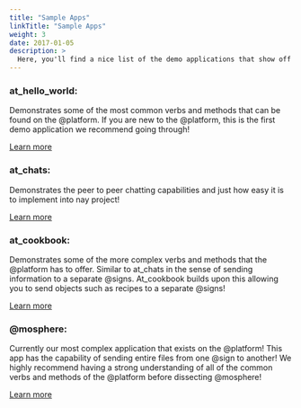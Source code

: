 ```yaml
---
title: "Sample Apps"
linkTitle: "Sample Apps"
weight: 3
date: 2017-01-05
description: >
  Here, you'll find a nice list of the demo applications that show off the incredible usabilities of the @platform with varying levels of difficulty.
---
```


### at_hello_world:
Demonstrates some of the most common verbs and methods that can be found on the @platform. If you are new to the @platform, this is the first demo application we recommend going through!

[Learn more](/docs/sample-apps/at_hello_world/)

### at_chats:
Demonstrates the peer to peer chatting capabilities and just how easy it is to implement into nay project!

[Learn more](/docs/sample-apps/at_chats/)

### at_cookbook:
Demonstrates some of the more complex verbs and methods that the @platform has to offer. Similar to at_chats in the sense of sending information to a separate @signs. At_cookbook builds upon this allowing you to send objects such as recipes to a separate @signs!

[Learn more](/docs/sample-apps/at_cookbook/)

### @mosphere:
Currently our most complex application that exists on the @platform! This app has the capability of sending entire files from one @sign to another! We highly recommend having a strong understanding of all of the common verbs and methods of the @platform before dissecting @mosphere!

[Learn more](/docs/sample-apps/mosphere/)



